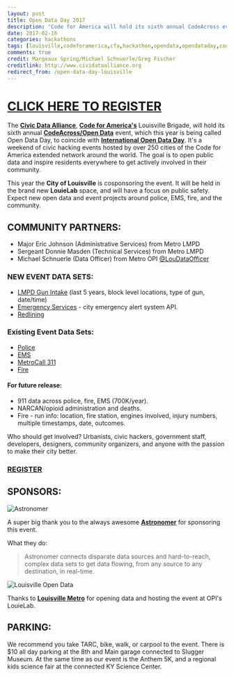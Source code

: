 ```yaml
---
layout: post
title: Open Data Day 2017
description: "Code for America will hold its sixth annual CodeAcross event, which this year is being called Open Data Day, to coincide with International Open Data Day.  It's a weekend of civic hacking events hosted by over 100 cities of the Code for America network around the world.  The goal is to activate the Code for America network and inspire residents everywhere to get actively involved in their community."
date: 2017-02-16
categories: hackathons
tags: [louisville,codeforamerica,cfa,hackathon,opendata,opendataday,codeacross,2017]
comments: true
credit: Margeaux Spring/Michael Schnuerle/Greg Fischer
creditlink: http://www.cividataalliance.org
redirect_from: /open-data-day-louisville
---
```

# [CLICK HERE TO REGISTER](https://www.meetup.com/Louisville-Civic-Data-Alliance/events/237373228/)

The [__Civic Data Alliance__](http://www.codeforamerica.org/brigade/Civic-Data-Alliance/), [__Code for America's__](http://www.codeforamerica.org/) Louisville Brigade, will hold its sixth annual [__CodeAcross/Open Data__](https://www.meetup.com/Louisville-Civic-Data-Alliance/events/237373228/) event, which this year is being called Open Data Day, to coincide with [__International Open Data Day__](http://opendataday.org).  It's a weekend of civic hacking events hosted by over 250 cities of the Code for America extended network around the world.  The goal is to open public data and inspire residents everywhere to get actively involved in their community.

This year the __City of Louisville__ is cosponsoring the event.  It will be held in the brand new __LouieLab__ space, and will have a focus on public safety.  Expect new open data and event projects around police, EMS, fire, and the community.

## COMMUNITY PARTNERS:
* Major Eric Johnson (Administrative Services) from Metro LMPD
* Sergeant Donnie Masden (Technical Services) from Metro LMPD
* Michael Schnuerle (Data Officer) from Metro OPI [@LouDataOfficer](http://www.twitter.com/LouDataOfficer)

### NEW EVENT DATA SETS:
* [LMPD Gun Intake](https://data.louisvilleky.gov/dataset/firearms-intake) (last 5 years, block level locations, type of gun, date/time)
* [Emergency Services](http://www.getrave.com/cap/kymsjefferson/channel2) - city emergency alert system API.
* [Redlining](https://data.louisvilleky.gov/dataset/redlining-louisville)

### Existing Event Data Sets:
* [Police](https://data.louisvilleky.gov/group/metro-police-0)
* [EMS](https://data.louisvilleky.gov/group/ems)
* [MetroCall 311](https://data.louisvilleky.gov/dataset/311-service-requests)
* [Fire](https://data.louisvilleky.gov/group/louisville-fire-0)

#### For future release:
* 911 data across police, fire, EMS (700K/year).
* NARCAN/opioid administration and deaths.
* Fire - run info: location, fire station, engines involved, injury numbers, multiple timestamps, date, outcomes.

Who should get involved? Urbanists, civic hackers, government staff, developers, designers, community organizers, and anyone with the passion to make their city better.

### [REGISTER](https://www.meetup.com/Louisville-Civic-Data-Alliance/events/237373228/)

## SPONSORS:
![Astronomer](/images/astronomerio-logo.png "Sponsored by: Astronomer")

A super big thank you to the always awesome [__Astronomer__](http://www.astronomer.io/) for sponsoring this event.

What they do:
> Astronomer connects disparate data sources and hard-to-reach, complex data sets to get data flowing, from any source to any destination, in real-time.

![Louisville Open Data](/images/logo-metro-open-data.png "Sponsored by: Louisville Open Data")

Thanks to [__Louisville Metro__](http://data.louisvilleky.gov/) for opening data and hosting the event at OPI's LouieLab.

## PARKING:

We recommend you take TARC, bike, walk, or carpool to the event.  There is $10 all day parking at the 8th and Main garage connected to Slugger Museum.  At the same time as our event is the Anthem 5K, and a regional kids science fair at the connected KY Science Center.
